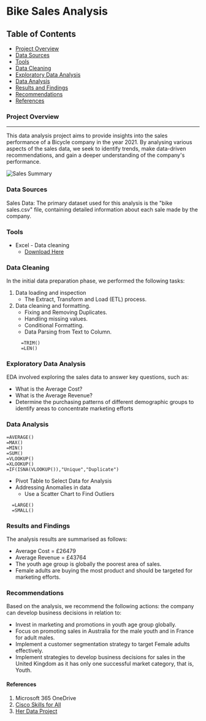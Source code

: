 # Bike Sales Analysis

## Table of Contents

- [Project Overview](#project-overview)
- [Data Sources](#data-sources)
- [Tools](#tools)
- [Data Cleaning](#data-cleaning)
- [Exploratory Data Analysis](#exploratory-data-analysis)
- [Data Analysis](#data-analysis)
- [Results and Findings](#results-and-findings)
- [Recommendations](#recommendations)
- [References](#references)



### Project Overview
---
This data analysis project aims to provide insights into the sales performance of a Bicycle company in the year 2021. By analysing various aspects of the sales data, we seek to identify trends, make data-driven recommendations, and gain a deeper understanding of the company's performance.


![Sales Summary](https://github.com/TeniOT/Excel-visual/assets/164643376/5346f317-04a4-49b5-abf5-df3d79f4a07c)



### Data Sources 
Sales Data: The primary dataset used for this analysis is the "bike sales.csv" file, containing detailed information about each sale made by the company.



### Tools
- Excel - Data cleaning
  - [Download Here](https://skillsforall.com/launch?id=1b81c11b-147b-49aa-8f87-a3469f24d280&tab=curriculum&view=98cbced0-abf6-53ca-b984-ef587df3e600)



### Data Cleaning
In the initial data preparation phase, we performed the following tasks:
1. Data loading and inspection
   - The Extract, Transform and Load (ETL) process.
2. Data cleaning and formatting.
   - Fixing and Removing Duplicates.
   - Handling missing values.
   - Conditional Formatting.
   - Data Parsing from Text to Column.
   ```Excel
     =TRIM()
     =LEN()
   ``` 



### Exploratory Data Analysis
EDA involved exploring the sales data to answer key questions, such as:
- What is the Average Cost?
- What is the Average Revenue?
- Determine the purchasing patterns of different demographic groups to identify areas to concentrate marketing efforts




### Data Analysis
```Excel
=AVERAGE()
=MAX()
=MIN()
=SUM()
=VLOOKUP()
=XLOOKUP()
=IF(ISNA(VLOOKUP()),"Unique","Duplicate")
```
- Pivot Table to Select Data for Analysis
- Addressing Anomalies in data
  - Use a Scatter Chart to Find Outliers
```Excel
  =LARGE()
  =SMALL()
```



### Results and Findings
The analysis results are summarised as follows:
- Average Cost = £26479
- Average Revenue = £43764
- The youth age group is globally the poorest area of sales.
- Female adults are buying the most product and should be targeted for marketing efforts.




### Recommendations
Based on the analysis, we recommend the following actions: the company can develop business decisions in relation to:
- Invest in marketing and promotions in youth age group globally.
- Focus on promoting sales in Australia for the male youth and in France for adult males.
- Implement a customer segmentation strategy to target Female adults effectively.
- Implement strategies to develop business decisions for sales in the United Kingdom as it has only one successful market category, that is, Youth.




#### References
1. Microsoft 365 OneDrive
2. [Cisco Skills for All](https://skillsforall.com/)
3. [Her Data Project](https://www.youtube.com/watch?v=0N9xekdKCwk)
